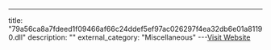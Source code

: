 ---
title: "79a56ca8a7fdeed1f09466af66c24ddef5ef97ac026297f4ea32db6e01a81190.dll"
description: ""
external_category: "Miscellaneous"
---[Visit Website](https://github.com/InQuest/malware-samples/raw/master/2019-01-15-Mal-Excel-Doc-Macrosheet/stage-6-dll/79a56ca8a7fdeed1f09466af66c24ddef5ef97ac026297f4ea32db6e01a81190)

